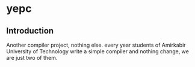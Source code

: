 # yepc
## Introduction
Another compiler project, nothing else. every year students of
Amirkabir University of Technology write a simple compiler and
nothing change, we are just two of them.
